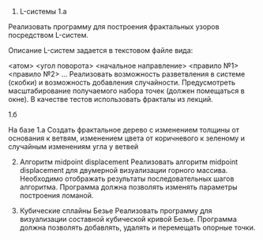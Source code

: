 1. L-системы
1.a 

Реализовать программу для построения фрактальных узоров посредством L-систем.

Описание L-систем задается в текстовом файле вида:

<атом> <угол поворота> <начальное направление> 
<правило №1>
<правило №2>
...
Реализовать возможность разветвления в системе (скобки) и возможность добавления случайности.
Предусмотреть масштабирование получаемого набора точек (должен помещаться в окне).
В качестве тестов использовать фракталы из лекций.


1.б 

На базе 1.а Создать фрактальное дерево с изменением толщины от основания к ветвям, изменением цвета от коричневого к зеленому и случайным изменениям угла у ветвей

2. Алгоритм midpoint displacement
Реализовать алгоритм midpoint displacement для двумерной визуализации горного массива.
Необходимо отображать результаты последовательных шагов алгоритма. Программа должна позволять изменять параметры построения ломаной.

3. Кубические сплайны Безье
Реализовать программу для визуализации составной кубической кривой Безье. 
Программа должна позволять добавлять, удалять  и перемещать опорные точки. 

